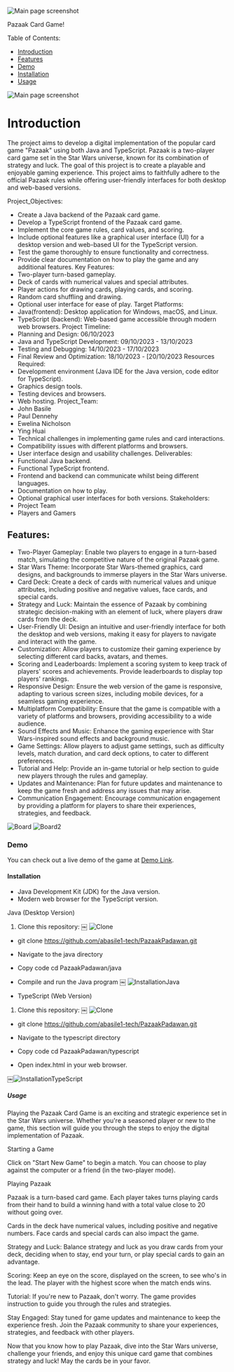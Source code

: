 ![Main page screenshot](https://github.com/abasile1-tech/PazaakPadawan/blob/main/Images/Main.png?raw=true)

Pazaak Card Game!

Table of Contents:
- [Introduction](#introduction)
- [Features](#features)
- [Demo](#demo)
- [Installation](#installation)
- [Usage](#usage)

![Main page screenshot](https://github.com/abasile1-tech/PazaakPadawan/blob/main/Images/ACkb.gif?raw=true)
# Introduction 

The project aims to develop a digital implementation of the popular card game "Pazaak" using both Java and TypeScript. Pazaak is a two-player card game set in the Star Wars universe, known for its combination of strategy and luck. The goal of this project is to create a playable and enjoyable gaming experience. This project aims to faithfully adhere to the official Pazaak rules while offering user-friendly interfaces for both desktop and web-based versions.

Project_Objectives:
* Create a Java backend of the Pazaak card game.
* Develop a TypeScript frontend of the Pazaak card game.
* Implement the core game rules, card values, and scoring.
* Include optional features like a graphical user interface (UI) for a desktop version and web-based UI for the TypeScript version.
* Test the game thoroughly to ensure functionality and correctness.
* Provide clear documentation on how to play the game and any additional features.
Key Features:
* Two-player turn-based gameplay.
* Deck of cards with numerical values and special attributes.
* Player actions for drawing cards, playing cards, and scoring.
* Random card shuffling and drawing.
* Optional user interface for ease of play.
Target Platforms:
* Java(frontend): Desktop application for Windows, macOS, and Linux.
* TypeScript (backend): Web-based game accessible through modern web browsers.
Project Timeline:
* Planning and Design: 06/10/2023
* Java and TypeScript Development: 09/10/2023 - 13/10/2023
* Testing and Debugging: 14/10/2023 - 17/10/2023
* Final Review and Optimization: 18/10/2023 - [20/10/2023
Resources Required:
* Development environment (Java IDE for the Java version, code editor for TypeScript).
* Graphics design tools.
* Testing devices and browsers.
* Web hosting.
Project_Team:
* John Basile 
* Paul Dennehy
* Ewelina Nicholson
* Ying Huai
* Technical challenges in implementing game rules and card interactions.
* Compatibility issues with different platforms and browsers.
* User interface design and usability challenges.
Deliverables:
* Functional Java backend.
* Functional TypeScript frontend.
* Frontend and backend can communicate whilst being different languages.
* Documentation on how to play.
* Optional graphical user interfaces for both versions. Stakeholders:
* Project Team
* Players and Gamers


## Features: 

* Two-Player Gameplay: Enable two players to engage in a turn-based match, simulating the competitive nature of the original Pazaak game.
* Star Wars Theme: Incorporate Star Wars-themed graphics, card designs, and backgrounds to immerse players in the Star Wars universe.
* Card Deck: Create a deck of cards with numerical values and unique attributes, including positive and negative values, face cards, and special cards.
* Strategy and Luck: Maintain the essence of Pazaak by combining strategic decision-making with an element of luck, where players draw cards from the deck.
* User-Friendly UI: Design an intuitive and user-friendly interface for both the desktop and web versions, making it easy for players to navigate and interact with the game.
* Customization: Allow players to customize their gaming experience by selecting different card backs, avatars, and themes.
* Scoring and Leaderboards: Implement a scoring system to keep track of players' scores and achievements. Provide leaderboards to display top players' rankings.
* Responsive Design: Ensure the web version of the game is responsive, adapting to various screen sizes, including mobile devices, for a seamless gaming experience.
* Multiplatform Compatibility: Ensure that the game is compatible with a variety of platforms and browsers, providing accessibility to a wide audience.
* Sound Effects and Music: Enhance the gaming experience with Star Wars-inspired sound effects and background music.
* Game Settings: Allow players to adjust game settings, such as difficulty levels, match duration, and card deck options, to cater to different preferences.
* Tutorial and Help: Provide an in-game tutorial or help section to guide new players through the rules and gameplay.
* Updates and Maintenance: Plan for future updates and maintenance to keep the game fresh and address any issues that may arise.
* Communication Engagement: Encourage communication engagement by providing a platform for players to share their experiences, strategies, and feedback.


![Board](images/Board.png)
![Board2](images/Board2.png)

### Demo 

You can check out a live demo of the game at [Demo Link](https://github.com/abasile1-tech/PazaakPadawan.git).

#### Installation 

- Java Development Kit (JDK) for the Java version.
- Modern web browser for the TypeScript version.

Java (Desktop Version)

1. Clone this repository:
   ￼
![Clone](images/Clone.png)

* git clone https://github.com/abasile1-tech/PazaakPadawan.git

* Navigate to the java directory
* Copy code cd PazaakPadawan/java
* Compile and run the Java program
￼
![InstallationJava](images/InstallationJava.png)

* TypeScript (Web Version)

1. Clone this repository:
￼
![Clone](images/Clone.png)

* git clone https://github.com/abasile1-tech/PazaakPadawan.git

* Navigate to the typescript directory
* Copy code cd PazaakPadawan/typescript
* Open index.html in your web browser.

￼![InstallationTypeScript](images/InstallationTypeScript.png)

##### Usage 
Playing the Pazaak Card Game is an exciting and strategic experience set in the Star Wars universe. Whether you're a seasoned player or new to the game, this section will guide you through the steps to enjoy the digital implementation of Pazaak.

Starting a Game

Click on "Start New Game" to begin a match. You can choose to play against the computer or a friend (in the two-player mode).

Playing Pazaak

Pazaak is a turn-based card game. Each player takes turns playing cards from their hand to build a winning hand with a total value close to 20 without going over.


Cards in the deck have numerical values, including positive and negative numbers. Face cards and special cards can also impact the game.

Strategy and Luck:
Balance strategy and luck as you draw cards from your deck, deciding when to stay, end your turn, or play special cards to gain an advantage.


Scoring:
Keep an eye on the score, displayed on the screen, to see who's in the lead. The player with the highest score when the match ends wins.


Tutorial:
If you're new to Pazaak, don't worry. The game provides instruction to guide you through the rules and strategies.

Stay Engaged:
Stay tuned for game updates and maintenance to keep the experience fresh. Join the Pazaak community to share your experiences, strategies, and feedback with other players.

Now that you know how to play Pazaak, dive into the Star Wars universe, challenge your friends, and enjoy this unique card game that combines strategy and luck! May the cards be in your favor.
